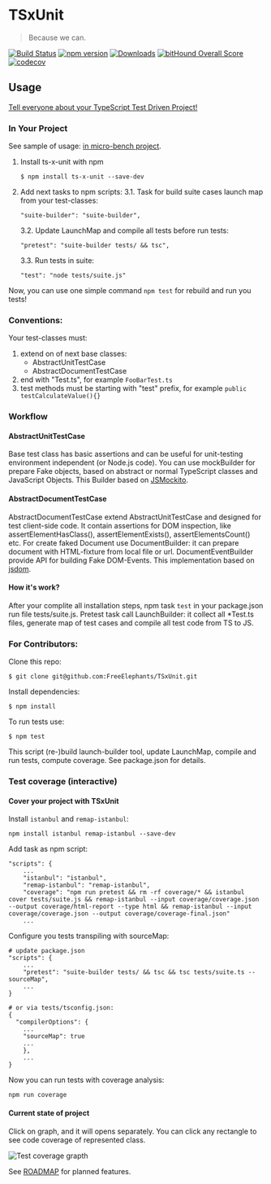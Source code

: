 # TSxUnit

> Because we can. 

[![Build Status](https://travis-ci.org/FreeElephants/TSxUnit.svg?branch=master)](https://travis-ci.org/FreeElephants/TSxUnit)
[![npm version](https://badge.fury.io/js/ts-x-unit.svg)](https://github.com/FreeElephants/TSxUnit/releases)
[![Downloads](https://img.shields.io/npm/dm/ts-x-unit.svg)](https://npmjs.org/package/ts-x-unit)
[![bitHound Overall Score](https://www.bithound.io/github/FreeElephants/TSxUnit/badges/score.svg)](https://www.bithound.io/github/FreeElephants/TSxUnit)
[![codecov](https://codecov.io/gh/FreeElephants/TSxUnit/branch/master/graph/badge.svg)](https://codecov.io/gh/FreeElephants/TSxUnit)

## Usage

[Tell everyone about your TypeScript Test Driven Project!](USERS.md)   

### In Your Project

See sample of usage: [in micro-bench project](https://github.com/FreeElephants/micro-bench).

1. Install ts-x-unit with npm

    ```
    $ npm install ts-x-unit --save-dev
    ```

2. Add next tasks to npm scripts:
    3.1. Task for build suite cases launch map from your test-classes:
    ```
    "suite-builder": "suite-builder",
    ```  
    3.2. Update LaunchMap and compile all tests before run tests:  
    ```
    "pretest": "suite-builder tests/ && tsc",
    ```  
    3.3. Run tests in suite:
    ```
    "test": "node tests/suite.js"
    ```
    
Now, you can use one simple command `npm test` for rebuild and run you tests!

### Conventions: 
Your test-classes must:
1. extend on of next base classes:
    - AbstractUnitTestCase
    - AbstractDocumentTestCase
2. end with "Test.ts", for example `FooBarTest.ts`
3. test methods must be starting with "test" prefix, for example `public testCalculateValue(){}`
 
### Workflow
#### AbstractUnitTestCase
Base test class has basic assertions and can be useful for unit-testing environment independent (or Node.js code). 
You can use mockBuilder for prepare Fake objects, based on abstract or normal TypeScript classes and JavaScript Objects. 
This Builder based on [JSMockito](https://github.com/cleishm/jsmockito). 
  
#### AbstractDocumentTestCase
AbstractDocumentTestCase extend AbstractUnitTestCase and designed for test client-side code.
It contain assertions for DOM inspection, like assertElementHasClass(), assertElementExists(), assertElementsCount() etc.
For create faked Document use DocumentBuilder: it can prepare document with HTML-fixture from local file or url. 
DocumentEventBuilder provide API for building Fake DOM-Events. 
This implementation based on [jsdom](https://github.com/tmpvar/jsdom). 

#### How it's work? 
After your complite all installation steps, npm task `test` in your package.json run file tests/suite.js.
Pretest task call LaunchBuilder: it collect all *Test.ts files, generate map of test cases and compile all test code from TS to JS.

### For Contributors: 

Clone this repo: 

```
$ git clone git@github.com:FreeElephants/TSxUnit.git 
```

Install dependencies:

```
$ npm install
```

To run tests use:

```
$ npm test
```

This script (re-)build launch-builder tool, update LaunchMap, compile and run tests, compute coverage. 
See package.json for details. 

### Test coverage (interactive)

#### Cover your project with TSxUnit

Install `istanbul` and `remap-istanbul`:
```
npm install istanbul remap-istanbul --save-dev
```

Add task as npm script:
```
"scripts": {
    ...
    "istanbul": "istanbul",
    "remap-istanbul": "remap-istanbul",
    "coverage": "npm run pretest && rm -rf coverage/* && istanbul cover tests/suite.js && remap-istanbul --input coverage/coverage.json --output coverage/html-report --type html && remap-istanbul --input coverage/coverage.json --output coverage/coverage-final.json"
    ...
```

Configure you tests transpiling with sourceMap:
```
# update package.json
"scripts": {
    ...
    "pretest": "suite-builder tests/ && tsc && tsc tests/suite.ts --sourceMap",
    ...
}

# or via tests/tsconfig.json:
{
  "compilerOptions": {
    ...
    "sourceMap": true
    ...
    },
    ...
}
```

Now you can run tests with coverage analysis:
```
npm run coverage
```

#### Current state of project

Click on graph, and it will opens separately. You can click any rectangle to see code coverage of represented class.

![Test coverage grapth](https://codecov.io/gh/FreeElephants/TSxUnit/branch/master/graphs/tree.svg "Test coverage graph")

See [ROADMAP](ROADMAP.md) for planned features. 
